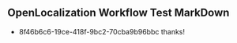 ## OpenLocalization Workflow Test MarkDown
* 8f46b6c6-19ce-418f-9bc2-70cba9b96bbc thanks!

<!--HONumber=Aug16_HO4-->


